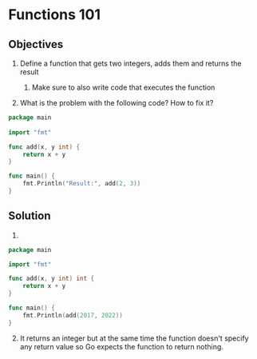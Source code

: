 # Functions 101

## Objectives

1. Define a function that gets two integers, adds them and returns the result
   1. Make sure to also write code that executes the function

2. What is the problem with the following code? How to fix it?

```Go
package main
        
import "fmt"

func add(x, y int) {
    return x + y
}

func main() {
    fmt.Println("Result:", add(2, 3))
}
```

## Solution

1. 

```Go
package main

import "fmt"

func add(x, y int) int {
    return x + y
}

func main() {
    fmt.Println(add(2017, 2022))                       
}
```

2. It returns an integer but at the same time the function doesn't specify any return value so Go expects the function to return nothing.